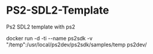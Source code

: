 # PS2-SDL2-Template 
Ps2 SDL2 template with ps2 

docker run -d -ti --name ps2sdk -v "/temp":/usr/local/ps2dev/ps2sdk/samples/temp ps2dev/
